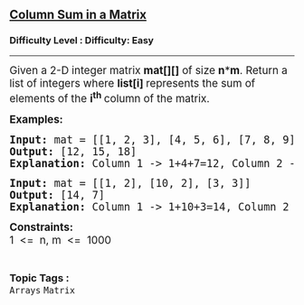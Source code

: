 <h2><a href="https://www.geeksforgeeks.org/problems/column-sum-in-a-matrix/1?page=15&category=Arrays&difficulty=Easy&status=unsolved&sortBy=submissions">Column Sum in a Matrix</a></h2><h3>Difficulty Level : Difficulty: Easy</h3><hr><div class="problems_problem_content__Xm_eO"><p><span style="font-size: 14pt;">Given a 2-D integer matrix&nbsp;<strong>mat[][]</strong>&nbsp;of size&nbsp;<strong>n</strong>*<strong>m</strong>. Return a list of integers where&nbsp;<strong>list[i]&nbsp;</strong>represents the sum of elements of the&nbsp;<strong>i<sup>th</sup>&nbsp;</strong>column of the matrix.</span></p>
<p><strong><span style="font-size: 14pt;">Examples:</span></strong></p>
<pre><strong><span style="font-size: 14pt;">Input: </span></strong><span style="font-size: 14pt;">mat = [[1, 2, 3], [4, 5, 6], [7, 8, 9]]<br></span><strong><span style="font-size: 14pt;">Output: </span></strong><span style="font-size: 14pt;">[12, 15, 18]<br><strong>Explanation: </strong>Column 1 -&gt; 1+4+7=12, Column 2 -&gt; 2+5+8=15, Column 3 -&gt; 3+6+9=18 </span></pre>
<pre><strong><span style="font-size: 14pt;">Input: </span></strong><span style="font-size: 14pt;">mat = [[1, 2], [10, 2], [3, 3]]<br></span><strong><span style="font-size: 14pt;">Output: </span></strong><span style="font-size: 14pt;">[14, 7]<br><strong>Explanation: </strong>Column 1 -&gt; 1+10+3=14, Column 2 -&gt; 2+2+3=7 </span></pre>
<p><strong><span style="font-size: 14pt;">Constraints:<br></span></strong><span style="font-size: 14pt;">1 &nbsp;&lt;= &nbsp;n, m &nbsp;&lt;= &nbsp;1000</span></p></div><br><p><span style=font-size:18px><strong>Topic Tags : </strong><br><code>Arrays</code>&nbsp;<code>Matrix</code>&nbsp;